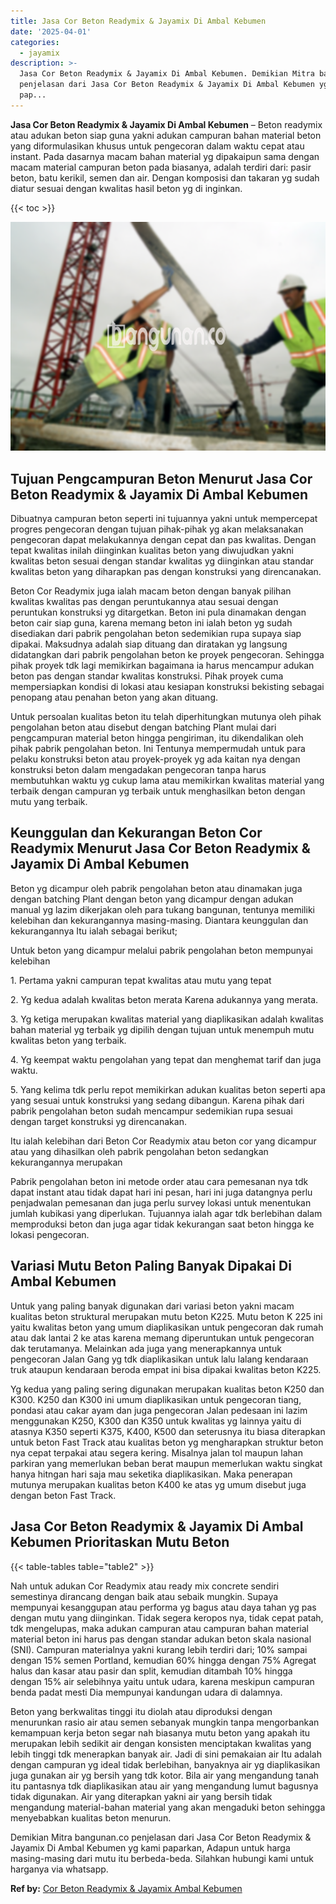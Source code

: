 ```yaml
---
title: Jasa Cor Beton Readymix & Jayamix Di Ambal Kebumen
date: '2025-04-01'
categories:
  - jayamix
description: >-
  Jasa Cor Beton Readymix & Jayamix Di Ambal Kebumen. Demikian Mitra bangunan.co
  penjelasan dari Jasa Cor Beton Readymix & Jayamix Di Ambal Kebumen yg kami
  pap...
---
```


**Jasa Cor Beton Readymix & Jayamix Di Ambal Kebumen** – Beton readymix atau adukan beton siap guna yakni adukan campuran bahan material beton yang diformulasikan khusus untuk pengecoran dalam waktu cepat atau instant. Pada dasarnya macam bahan material yg dipakaipun sama dengan macam material campuran beton pada biasanya, adalah terdiri dari: pasir beton, batu kerikil, semen dan air. Dengan komposisi dan takaran yg sudah diatur sesuai dengan kwalitas hasil beton yg di inginkan.

{{< toc >}}

![Jasa Cor Beton Readymix & Jayamix Di Ambal Kebumen](/images/jasa-cor-readymix-26.png)

## Tujuan Pengcampuran Beton Menurut Jasa Cor Beton Readymix & Jayamix Di Ambal Kebumen

Dibuatnya campuran beton seperti ini tujuannya yakni untuk mempercepat progres pengecoran dengan tujuan pihak-pihak yg akan melaksanakan pengecoran dapat melakukannya dengan cepat dan pas kwalitas. Dengan tepat kwalitas inilah diinginkan kualitas beton yang diwujudkan yakni kwalitas beton sesuai dengan standar kwalitas yg diinginkan atau standar kwalitas beton yang diharapkan pas dengan konstruksi yang direncanakan.

Beton Cor Readymix juga ialah macam beton dengan banyak pilihan kwalitas kwalitas pas dengan peruntukannya atau sesuai dengan peruntukan konstruksi yg ditargetkan. Beton ini pula dinamakan dengan beton cair siap guna, karena memang beton ini ialah beton yg sudah disediakan dari pabrik pengolahan beton sedemikian rupa supaya siap dipakai. Maksudnya adalah siap dituang dan diratakan yg langsung didatangkan dari pabrik pengolahan beton ke proyek pengecoran. Sehingga pihak proyek tdk lagi memikirkan bagaimana ia harus mencampur adukan beton pas dengan standar kwalitas konstruksi. Pihak proyek cuma mempersiapkan kondisi di lokasi atau kesiapan konstruksi bekisting sebagai penopang atau penahan beton yang akan dituang.

Untuk persoalan kualitas beton itu telah diperhitungkan mutunya oleh pihak pengolahan beton atau disebut dengan batching Plant mulai dari pengcampuran material beton hingga pengiriman, itu dikendalikan oleh pihak pabrik pengolahan beton. Ini Tentunya mempermudah untuk para pelaku konstruksi beton atau proyek-proyek yg ada kaitan nya dengan konstruksi beton dalam mengadakan pengecoran tanpa harus membutuhkan waktu yg cukup lama atau memikirkan kwalitas material yang terbaik dengan campuran yg terbaik untuk menghasilkan beton dengan mutu yang terbaik.

## Keunggulan dan Kekurangan Beton Cor Readymix Menurut Jasa Cor Beton Readymix & Jayamix Di Ambal Kebumen

Beton yg dicampur oleh pabrik pengolahan beton atau dinamakan juga dengan batching Plant dengan beton yang dicampur dengan adukan manual yg lazim dikerjakan oleh para tukang bangunan, tentunya memiliki kelebihan dan kekurangannya masing-masing. Diantara keunggulan dan kekurangannya Itu ialah sebagai berikut;

Untuk beton yang dicampur melalui pabrik pengolahan beton mempunyai kelebihan

1\. Pertama yakni campuran tepat kwalitas atau mutu yang tepat

2\. Yg kedua adalah kwalitas beton merata Karena adukannya yang merata.

3\. Yg ketiga merupakan kwalitas material yang diaplikasikan adalah kwalitas bahan material yg terbaik yg dipilih dengan tujuan untuk menempuh mutu kwalitas beton yang terbaik.

4\. Yg keempat waktu pengolahan yang tepat dan menghemat tarif dan juga waktu.

5\. Yang kelima tdk perlu repot memikirkan adukan kualitas beton seperti apa yang sesuai untuk konstruksi yang sedang dibangun. Karena pihak dari pabrik pengolahan beton sudah mencampur sedemikian rupa sesuai dengan target konstruksi yg direncanakan.

Itu ialah kelebihan dari Beton Cor Readymix atau beton cor yang dicampur atau yang dihasilkan oleh pabrik pengolahan beton sedangkan kekurangannya merupakan

Pabrik pengolahan beton ini metode order atau cara pemesanan nya tdk dapat instant atau tidak dapat hari ini pesan, hari ini juga datangnya perlu penjadwalan pemesanan dan juga perlu survey lokasi untuk menentukan jumlah kubikasi yang diperlukan. Tujuannya ialah agar tdk berlebihan dalam memproduksi beton dan juga agar tidak kekurangan saat beton hingga ke lokasi pengecoran.

## Variasi Mutu Beton Paling Banyak Dipakai Di Ambal Kebumen

Untuk yang paling banyak digunakan dari variasi beton yakni macam kualitas beton struktural merupakan mutu beton K225. Mutu beton K 225 ini yaitu kwalitas beton yang umum diaplikasikan untuk pengecoran dak rumah atau dak lantai 2 ke atas karena memang diperuntukan untuk pengecoran dak terutamanya. Melainkan ada juga yang menerapkannya untuk pengecoran Jalan Gang yg tdk diaplikasikan untuk lalu lalang kendaraan truk ataupun kendaraan beroda empat ini bisa dipakai kwalitas beton K225.

Yg kedua yang paling sering digunakan merupakan kualitas beton K250 dan K300. K250 dan K300 ini umum diaplikasikan untuk pengecoran tiang, pondasi atau cakar ayam dan juga pengecoran Jalan pedesaan ini lazim menggunakan K250, K300 dan K350 untuk kwalitas yg lainnya yaitu di atasnya K350 seperti K375, K400, K500 dan seterusnya itu biasa diterapkan untuk beton Fast Track atau kualitas beton yg mengharapkan struktur beton nya cepat terpakai atau segera kering. Misalnya jalan tol maupun lahan parkiran yang memerlukan beban berat maupun memerlukan waktu singkat hanya hitngan hari saja mau seketika diaplikasikan. Maka penerapan mutunya merupakan kualitas beton K400 ke atas yg umum disebut juga dengan beton Fast Track.

## Jasa Cor Beton Readymix & Jayamix Di Ambal Kebumen Prioritaskan Mutu Beton

{{< table-tables table="table2" >}}

Nah untuk adukan Cor Readymix atau ready mix concrete sendiri semestinya dirancang dengan baik atau sebaik mungkin. Supaya mempunyai kesanggupan atau performa yg bagus atau daya tahan yg pas dengan mutu yang diinginkan. Tidak segera keropos nya, tidak cepat patah, tdk mengelupas, maka adukan campuran atau campuran bahan material material beton ini harus pas dengan standar adukan beton skala nasional (SNI). Campuran materialnya yakni kurang lebih terdiri dari; 10% sampai dengan 15% semen Portland, kemudian 60% hingga dengan 75% Agregat halus dan kasar atau pasir dan split, kemudian ditambah 10% hingga dengan 15% air selebihnya yaitu untuk udara, karena meskipun campuran benda padat mesti Dia mempunyai kandungan udara di dalamnya.

Beton yang berkwalitas tinggi itu diolah atau diproduksi dengan menurunkan rasio air atau semen sebanyak mungkin tanpa mengorbankan kemampuan kerja beton segar nah biasanya mutu beton yang apakah itu merupakan lebih sedikit air dengan konsisten menciptakan kwalitas yang lebih tinggi tdk menerapkan banyak air. Jadi di sini pemakaian air Itu adalah dengan campuran yg ideal tidak berlebihan, banyaknya air yg diaplikasikan juga gunakan air yg bersih yang tdk kotor. Bila air yang mengandung tanah itu pantasnya tdk diaplikasikan atau air yang mengandung lumut bagusnya tidak digunakan. Air yang diterapkan yakni air yang bersih tidak mengandung material-bahan material yang akan mengaduki beton sehingga menyebabkan kualitas beton menurun.

Demikian Mitra bangunan.co penjelasan dari Jasa Cor Beton Readymix & Jayamix Di Ambal Kebumen yg kami paparkan, Adapun untuk harga masing-masing dari mutu itu berbeda-beda. Silahkan hubungi kami untuk harganya via whatsapp.

**Ref by:** [Cor Beton Readymix & Jayamix Ambal Kebumen](https://id.wikipedia.org/wiki/Cor)
